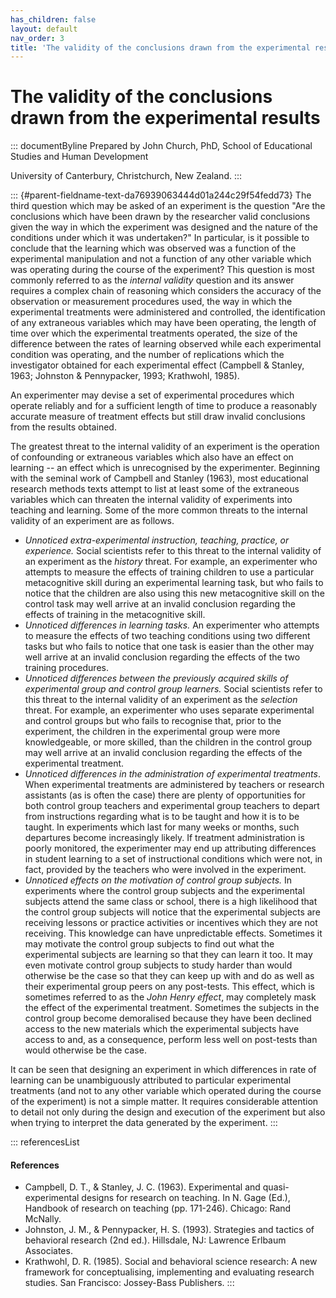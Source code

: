 ```yaml
---
has_children: false
layout: default
nav_order: 3
title: 'The validity of the conclusions drawn from the experimental results '
---
```

# The validity of the conclusions drawn from the experimental results 


::: documentByline
Prepared by John Church, PhD, School of Educational Studies and Human
Development

University of Canterbury, Christchurch, New Zealand.
:::

::: {#parent-fieldname-text-da76939063444d01a244c29f54fedd73}
The third question which may be asked of an experiment is the question
"Are the conclusions which have been drawn by the researcher valid
conclusions given the way in which the experiment was designed and the
nature of the conditions under which it was undertaken?" In particular,
is it possible to conclude that the learning which was observed was a
function of the experimental manipulation and not a function of any
other variable which was operating during the course of the experiment?
This question is most commonly referred to as the *internal validity*
question and its answer requires a complex chain of reasoning which
considers the accuracy of the observation or measurement procedures
used, the way in which the experimental treatments were administered and
controlled, the identification of any extraneous variables which may
have been operating, the length of time over which the experimental
treatments operated, the size of the difference between the rates of
learning observed while each experimental condition was operating, and
the number of replications which the investigator obtained for each
experimental effect (Campbell & Stanley, 1963; Johnston & Pennypacker,
1993; Krathwohl, 1985).

An experimenter may devise a set of experimental procedures which
operate reliably and for a sufficient length of time to produce a
reasonably accurate measure of treatment effects but still draw invalid
conclusions from the results obtained.

The greatest threat to the internal validity of an experiment is the
operation of confounding or extraneous variables which also have an
effect on learning -- an effect which is unrecognised by the
experimenter. Beginning with the seminal work of Campbell and Stanley
(1963), most educational research methods texts attempt to list at least
some of the extraneous variables which can threaten the internal
validity of experiments into teaching and learning. Some of the more
common threats to the internal validity of an experiment are as follows.

-   *Unnoticed extra-experimental instruction, teaching, practice, or
    experience.* Social scientists refer to this threat to the internal
    validity of an experiment as the *history* threat. For example, an
    experimenter who attempts to measure the effects of training
    children to use a particular metacognitive skill during an
    experimental learning task, but who fails to notice that the
    children are also using this new metacognitive skill on the control
    task may well arrive at an invalid conclusion regarding the effects
    of training in the metacognitive skill.
-   *Unnoticed differences in learning tasks.* An experimenter who
    attempts to measure the effects of two teaching conditions using two
    different tasks but who fails to notice that one task is easier than
    the other may well arrive at an invalid conclusion regarding the
    effects of the two training procedures.
-   *Unnoticed differences between the previously acquired skills of
    experimental group and control group learners.* Social scientists
    refer to this threat to the internal validity of an experiment as
    the *selection* threat. For example, an experimenter who uses
    separate experimental and control groups but who fails to recognise
    that, prior to the experiment, the children in the experimental
    group were more knowledgeable, or more skilled, than the children in
    the control group may well arrive at an invalid conclusion regarding
    the effects of the experimental treatment.
-   *Unnoticed differences in the administration of experimental
    treatments*. When experimental treatments are administered by
    teachers or research assistants (as is often the case) there are
    plenty of opportunities for both control group teachers and
    experimental group teachers to depart from instructions regarding
    what is to be taught and how it is to be taught. In experiments
    which last for many weeks or months, such departures become
    increasingly likely. If treatment administration is poorly
    monitored, the experimenter may end up attributing differences in
    student learning to a set of instructional conditions which were
    not, in fact, provided by the teachers who were involved in the
    experiment.
-   *Unnoticed effects on the motivation of control group subjects.* In
    experiments where the control group subjects and the experimental
    subjects attend the same class or school, there is a high likelihood
    that the control group subjects will notice that the experimental
    subjects are receiving lessons or practice activities or incentives
    which they are not receiving. This knowledge can have unpredictable
    effects. Sometimes it may motivate the control group subjects to
    find out what the experimental subjects are learning so that they
    can learn it too. It may even motivate control group subjects to
    study harder than would otherwise be the case so that they can keep
    up with and do as well as their experimental group peers on any
    post-tests. This effect, which is sometimes referred to as the *John
    Henry effect*, may completely mask the effect of the experimental
    treatment. Sometimes the subjects in the control group become
    demoralised because they have been declined access to the new
    materials which the experimental subjects have access to and, as a
    consequence, perform less well on post-tests than would otherwise be
    the case.

It can be seen that designing an experiment in which differences in rate
of learning can be unambiguously attributed to particular experimental
treatments (and not to any other variable which operated during the
course of the experiment) is not a simple matter. It requires
considerable attention to detail not only during the design and
execution of the experiment but also when trying to interpret the data
generated by the experiment.
:::

::: referencesList
#### References

-   Campbell, D. T., & Stanley, J. C. (1963). Experimental and
    quasi-experimental designs for research on teaching. In N. Gage
    (Ed.), Handbook of research on teaching (pp. 171-246). Chicago: Rand
    McNally.
-   Johnston, J. M., & Pennypacker, H. S. (1993). Strategies and tactics
    of behavioral research (2nd ed.). Hillsdale, NJ: Lawrence Erlbaum
    Associates.
-   Krathwohl, D. R. (1985). Social and behavioral science research: A
    new framework for conceptualising, implementing and evaluating
    research studies. San Francisco: Jossey-Bass Publishers.
:::
